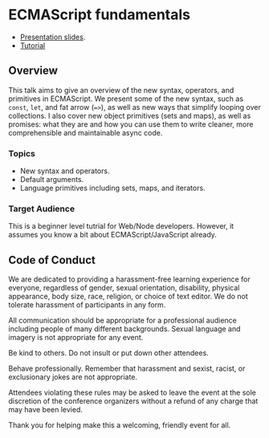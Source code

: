# ECMAScript fundamentals

 * [Presentation slides](http://jsworkshops.github.io/fundamentals/presentation/).
 * [Tutorial](tutorial/)

## Overview
This talk aims to give an overview of the new syntax, operators, and primitives in ECMAScript. We present some of the new syntax, such as `const`, `let`, and fat arrow (`=>`), as well as new ways that simplify looping over collections. I also cover new object primitives (sets and maps), as well as promises: what they are and how you can use them to write cleaner, more comprehensible and maintainable async code.

### Topics

  * New syntax and operators.
  * Default arguments.
  * Language primitives including sets, maps, and iterators.

### Target Audience
This is a beginner level tutrial for Web/Node developers. However, it assumes you know a bit about ECMAScript/JavaScript already.

## Code of Conduct
We are dedicated to providing a harassment-free learning experience for everyone, regardless of gender, sexual orientation, disability, physical appearance, body size, race, religion, or choice of text editor. We do not tolerate harassment of participants in any form.

All communication should be appropriate for a professional audience including people of many different backgrounds. Sexual language and imagery is not appropriate for any event.

Be kind to others. Do not insult or put down other attendees.

Behave professionally. Remember that harassment and sexist, racist, or exclusionary jokes are not appropriate.

Attendees violating these rules may be asked to leave the event at the sole discretion of the conference organizers without a refund of any charge that may have been levied.

Thank you for helping make this a welcoming, friendly event for all.